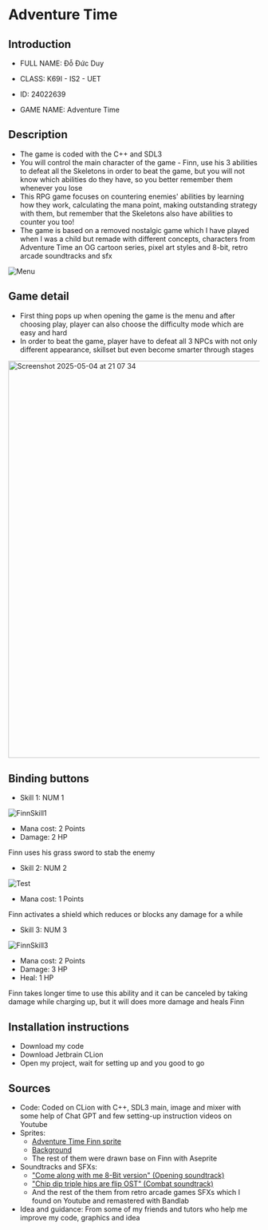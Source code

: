 # Adventure Time

## **Introduction**
+ FULL NAME: Đỗ Đức Duy

+ CLASS: K69I - IS2 - UET

+ ID: 24022639


+ GAME NAME: Adventure Time
## **Description**
- The game is coded with the C++ and SDL3
- You will control the main character of the game - Finn, use his 3 abilities to defeat all the Skeletons in order to beat the game, but you will not know which abilities do they have, so you better remember them whenever you lose
- This RPG game focuses on countering enemies' abilities by learning how they work, calculating the mana point, making outstanding strategy with them, but remember that the Skeletons also have abilities to counter you too!
- The game is based on a removed nostalgic game which I have played when I was a child but remade with different concepts, characters from Adventure Time an OG cartoon series, pixel art styles and 8-bit, retro arcade soundtracks and sfx

![Menu](https://github.com/user-attachments/assets/d106f9ac-3759-4034-ad8c-4d15b67a52d1)

## **Game detail**
- First thing pops up when opening the game is the menu and after choosing play, player can also choose the difficulty mode which are easy and hard
- In order to beat the game, player have to defeat all 3 NPCs with not only different appearance, skillset but even become smarter through stages

<img width="796" alt="Screenshot 2025-05-04 at 21 07 34" src="https://github.com/user-attachments/assets/cbb19ba8-6899-4841-b4f7-24ee7f4791fe" />

## **Binding buttons**

- Skill 1: NUM 1

![FinnSkill1](https://github.com/user-attachments/assets/f72495ce-fd0f-43ba-9e9b-af51666e7222)

+ Mana cost: 2 Points
+ Damage: 2 HP

Finn uses his grass sword to stab the enemy


- Skill 2: NUM 2

![Test](https://github.com/user-attachments/assets/e5508c24-b7d6-4e12-a05e-d5b1b2978fe7)

+ Mana cost: 1 Points

Finn activates a shield which reduces or blocks any damage for a while


- Skill 3: NUM 3

![FinnSkill3](https://github.com/user-attachments/assets/be6c2ef9-3604-4cba-ac32-d803ea269d13)

+ Mana cost: 2 Points
+ Damage: 3 HP
+ Heal: 1 HP

Finn takes longer time to use this ability and it can be canceled by taking damage while charging up, but it will does more damage and heals Finn

## **Installation instructions**

- Download my code
- Download Jetbrain CLion
- Open my project, wait for setting up and you good to go

## **Sources**

- Code: Coded on CLion with C++, SDL3 main, image and mixer with some help of Chat GPT and few setting-up instruction videos on Youtube
- Sprites: 
  + [Adventure Time Finn sprite](https://lhteam.itch.io/finn-sprite)
  + [Background](https://incolgames.itch.io/forest-pixel-art-parallax)
  + The rest of them were drawn base on Finn with Aseprite
- Soundtracks and SFXs:
  + ["Come along with me 8-Bit version" (Opening soundtrack)](https://www.youtube.com/watch?v=nhp6y5deuC8)
  + ["Chip dip triple hips are flip OST" (Combat soundtrack)](https://www.youtube.com/watch?v=4Z_58dJJC8U)
  + And the rest of the them from retro arcade games SFXs which I found on Youtube and remastered with Bandlab
- Idea and guidance: From some of my friends and tutors who help me improve my code, graphics and idea

